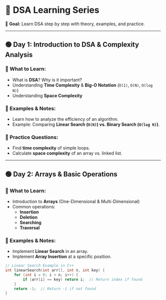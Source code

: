 # 📅 DSA Learning Series
🚀 **Goal:** Learn DSA step by step with theory, examples, and practice.

---

## 🟢 Day 1: Introduction to DSA & Complexity Analysis
### 📌 What to Learn:
- What is **DSA**? Why is it important?
- Understanding **Time Complexity** & **Big-O Notation** (`O(1)`, `O(N)`, `O(log N)`)
- Understanding **Space Complexity**

### 📝 Examples & Notes:
- Learn how to analyze the efficiency of an algorithm.
- Example: Comparing **Linear Search (`O(N)`) vs. Binary Search (`O(log N)`)**.

### 🔗 Practice Questions:
- Find **time complexity** of simple loops.
- Calculate **space complexity** of an array vs. linked list.

---

## 🟢 Day 2: Arrays & Basic Operations
### 📌 What to Learn:
- Introduction to **Arrays** (One-Dimensional & Multi-Dimensional)
- Common operations:
  - **Insertion**
  - **Deletion**
  - **Searching**
  - **Traversal**

### 📝 Examples & Notes:
- Implement **Linear Search** in an array.
- Implement **Array Insertion** at a specific position.

```cpp
// Linear Search Example in C++
int linearSearch(int arr[], int n, int key) {
    for (int i = 0; i < n; i++) {
        if (arr[i] == key) return i;  // Return index if found
    }
    return -1;  // Return -1 if not found
}
